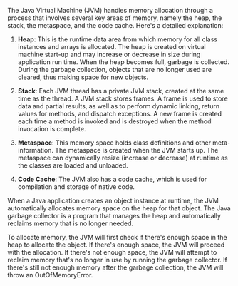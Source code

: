 The Java Virtual Machine (JVM) handles memory allocation through a process that involves several key areas of memory, namely the heap, the stack, the metaspace, and the code cache. Here's a detailed explanation:

1. **Heap**: This is the runtime data area from which memory for all class instances and arrays is allocated. The heap is created on virtual machine start-up and may increase or decrease in size during application run time. When the heap becomes full, garbage is collected. During the garbage collection, objects that are no longer used are cleared, thus making space for new objects.

2. **Stack**: Each JVM thread has a private JVM stack, created at the same time as the thread. A JVM stack stores frames. A frame is used to store data and partial results, as well as to perform dynamic linking, return values for methods, and dispatch exceptions. A new frame is created each time a method is invoked and is destroyed when the method invocation is complete.

3. **Metaspace**: This memory space holds class definitions and other meta-information. The metaspace is created when the JVM starts up. The metaspace can dynamically resize (increase or decrease) at runtime as the classes are loaded and unloaded.

4. **Code Cache**: The JVM also has a code cache, which is used for compilation and storage of native code.

When a Java application creates an object instance at runtime, the JVM automatically allocates memory space on the heap for that object. The Java garbage collector is a program that manages the heap and automatically reclaims memory that is no longer needed. 

To allocate memory, the JVM will first check if there's enough space in the heap to allocate the object. If there's enough space, the JVM will proceed with the allocation. If there's not enough space, the JVM will attempt to reclaim memory that's no longer in use by running the garbage collector. If there's still not enough memory after the garbage collection, the JVM will throw an OutOfMemoryError.